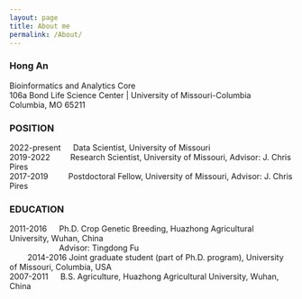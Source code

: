 ```yaml
---
layout: page
title: About me
permalink: /About/
---
```


### Hong An
Bioinformatics and Analytics Core      
106a Bond Life Science Center | University of Missouri-Columbia   
Columbia, MO 65211   

### POSITION
2022-present &emsp; Data Scientist, University of Missouri   
2019-2022	&emsp;&emsp; Research Scientist, University of Missouri, Advisor: J. Chris Pires    
2017-2019	&emsp;&emsp; Postdoctoral Fellow, University of Missouri, Advisor: J. Chris Pires   

### EDUCATION
2011-2016 &emsp;	Ph.D. Crop Genetic Breeding, Huazhong Agricultural University, Wuhan, China   
&emsp;&emsp;&emsp;&emsp;&emsp;&emsp; Advisor: Tingdong Fu   
&emsp;&emsp; 2014-2016	Joint graduate student (part of Ph.D. program), University of Missouri, Columbia, USA   
2007-2011	&emsp; B.S. Agriculture, Huazhong Agricultural University, Wuhan, China   
